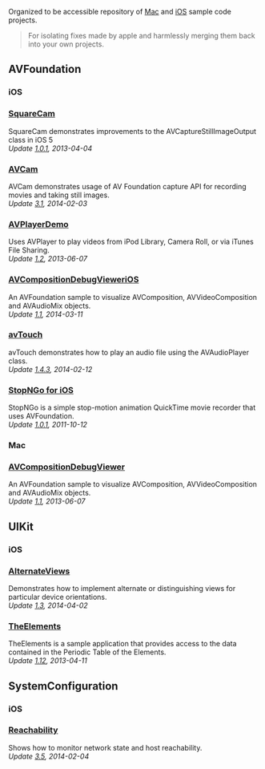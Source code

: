 Organized to be accessible repository of [Mac][1] and [iOS][2] sample code projects.     
>For isolating fixes made by apple and harmlessly merging them back into
your own projects.

## AVFoundation

### iOS

### [SquareCam][3]

SquareCam demonstrates improvements to the AVCaptureStillImageOutput
class in iOS 5  
*Update [1.0.1][4], 2013-04-04*

### [AVCam][5]

AVCam demonstrates usage of AV Foundation capture API for recording
movies and taking still images.   
*Update [3.1][6], 2014-02-03*

### [AVPlayerDemo][7]

Uses AVPlayer to play videos from iPod Library, Camera Roll, or via
iTunes File Sharing.  
*Update [1.2][8], 2013-06-07*

### [AVCompositionDebugVieweriOS][9]

An AVFoundation sample to visualize AVComposition, AVVideoComposition
and AVAudioMix objects.   
*Update [1.1][10], 2014-03-11*

### [avTouch][11]

avTouch demonstrates how to play an audio file using the AVAudioPlayer
class.  
*Update [1.4.3][12], 2014-02-12*

### [StopNGo for iOS][13]

StopNGo is a simple stop-motion animation QuickTime movie recorder that
uses AVFoundation.   
*Update [1.0.1][14], 2011-10-12*

### Mac

### [AVCompositionDebugViewer][15]

An AVFoundation sample to visualize AVComposition, AVVideoComposition
and AVAudioMix objects.  
*Update [1.1][16], 2013-06-07*

## UIKit

### iOS

### [AlternateViews][17]

Demonstrates how to implement alternate or distinguishing views for
particular device orientations.  
*Update [1.3][18], 2014-04-02*

### [TheElements][19]

TheElements is a sample application that provides access to the data
contained in the Periodic Table of the Elements.   
*Update [1.12][20], 2013-04-11*

## SystemConfiguration

### iOS

### [Reachability][21]

Shows how to monitor network state and host reachability.  
*Update [3.5][22], 2014-02-04*



[1]: https://developer.apple.com/library/mac/navigation/index.html#topic=Sample+Code&section=Resource+Types
[2]: https://developer.apple.com/library/ios/navigation/#section=Resource%20Types&topic=Sample%20Code
[3]: https://github.com/sugarso/AppleSampleCode/tree/master/iOS/AVFoundation/SquareCam
[4]: https://developer.apple.com/library/ios/samplecode/SquareCam/Introduction/Intro.html
[5]: https://github.com/sugarso/AppleSampleCode/tree/master/iOS/AVFoundation/AVCam
[6]: https://developer.apple.com/library/ios/samplecode/AVCam/Introduction/Intro.html
[7]: https://github.com/sugarso/AppleSampleCode/tree/master/iOS/AVFoundation/AVPlayerDemo
[8]: https://developer.apple.com/library/ios/samplecode/AVPlayerDemo/Introduction/Intro.html
[9]: https://github.com/sugarso/AppleSampleCode/tree/master/iOS/AVFoundation/AVCompositionDebugVieweriOS
[10]: https://developer.apple.com/library/ios/samplecode/AVCompositionDebugVieweriOS/Introduction/Intro.html
[11]: https://github.com/sugarso/AppleSampleCode/tree/master/iOS/AVFoundation/avTouch
[12]: https://developer.apple.com/library/ios/samplecode/avTouch/Introduction/Intro.html
[13]: https://github.com/sugarso/AppleSampleCode/tree/master/iOS/AVFoundation/StopNGo
[14]: https://developer.apple.com/library/ios/samplecode/StopNGo/Introduction/Intro.html
[15]: https://github.com/sugarso/AppleSampleCode/tree/master/Mac/AVFoundation/AVCompositionDebugViewer
[16]: https://developer.apple.com/library/mac/samplecode/AVCompositionDebugViewer/Introduction/Intro.html
[17]: https://github.com/sugarso/AppleSampleCode/tree/master/iOS/UIKit/AlternateViews
[18]: https://developer.apple.com/library/ios/samplecode/AlternateViews/Introduction/Intro.html
[19]: https://github.com/sugarso/AppleSampleCode/tree/master/iOS/UIKit/TheElements
[20]: https://developer.apple.com/library/ios/samplecode/TheElements/Introduction/Intro.html
[21]: https://github.com/sugarso/AppleSampleCode/tree/master/iOS/SystemConfiguration/Reachability
[22]: https://developer.apple.com/Library/ios/samplecode/Reachability/Introduction/Intro.html
